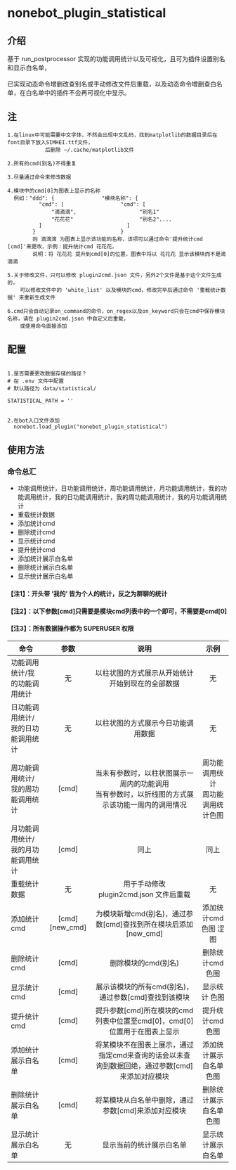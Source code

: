 # nonebot_plugin_statistical

## 介绍

  基于 run_postprocessor 实现的功能调用统计以及可视化，且可为插件设置别名和显示白名单， 
  <br>  
  已实现动态命令增删改查别名或手动修改文件后重载，以及动态命令增删查白名单，在白名单中的插件不会再可视化中显示。

## 注

    1.在linux中可能需要中文字体，不然会出现中文乱码，找到matplotlib的数据目录后在font目录下放入SIMHEI.ttf文件，
                后删除 ~/.cache/matplotlib文件
                
    2.所有的cmd(别名)不得重复
    
    3.尽量通过命令来修改数据
    
    4.模块中的cmd[0]为图表上显示的名称
      例如："ddd": {               "模块名称": {
              "cmd": [                  "cmd": [
                  "滴滴滴",                    "别名1"
                  "花花花"                     "别名2"....
              ]                           ]
            }                           }
            则 滴滴滴 为图表上显示该功能的名称，该项可以通过命令'提升统计cmd [cmd]'来更改，示例：提升统计cmd 花花花，
            说明：将 花花花 提升到cmd[0]的位置，图表中将以 花花花 显示该模块而不是滴滴滴
            
    5.关于修改文件，只可以修改 plugin2cmd.json 文件，另外2个文件是基于这个文件生成的，
        可以修改文件中的 'white_list' 以及模块的cmd，修改完毕后通过命令 '重载统计数据' 来重新生成文件
        
    6.cmd只会自动记录on_command的命令，on_regex以及on_keyword只会在cmd中保存模块名称，请在 plugin2cmd.json 中自定义后重载，
        或使用命令直接添加
  

## 配置

  ```
  
  1.是否需要更改数据存储的路径？
  # 在 .env 文件中配置
  # 默认路径为 data/statistical/
  
  STATISTICAL_PATH = ''
  
  
  2.在bot入口文件添加
    nonebot.load_plugin("nonebot_plugin_statistical")
  
  ```
  
  
## 使用方法

### 命令总汇

  * 功能调用统计，日功能调用统计，周功能调用统计，月功能调用统计，我的功能调用统计，我的日功能调用统计，我的周功能调用统计，我的月功能调用统计
  * 重载统计数据
  * 添加统计cmd
  * 删除统计cmd
  * 显示统计cmd
  * 提升统计cmd
  * 添加统计展示白名单
  * 删除统计展示白名单
  * 显示统计展示白名单
 
#### 【注1】：开头带 ‘我的’ 皆为个人的统计，反之为群聊的统计
#### 【注2】：以下参数[cmd]只需要是模块cmd列表中的一个即可，不需要是cmd[0]
#### 【注3】：所有数据操作都为 SUPERUSER 权限

| 命令                        |    参数     |             说明                      | 示例 |  
| ----------------------     | :--------:  | :----------------------------:  | :------:
| 功能调用统计/我的功能调用统计 |   无   |   以柱状图的方式展示从开始统计开始到现在的全部数据            |     无    
| 日功能调用统计/我的日功能调用统计  |   无  |    以柱状图的方式展示今日功能调用数据             |    无      
| 周功能调用统计/我的周功能调用统计     |   [cmd] |         当未有参数时，以柱状图展示一周内的功能调用<br>当有参数时，以折线图的方式展示该功能一周内的调用情况  |     周功能调用统计<br>周功能调用统计色图     
| 月功能调用统计/我的月功能调用统计 |   [cmd]    |  同上            |   同上        
| 重载统计数据                |         无           |    用于手动修改 plugin2cmd.json 文件后重载         |  无
| 添加统计cmd                |         [cmd] [new_cmd]  |    为模块新增cmd(别名)，通过参数[cmd]查找到所在模块后添加[new_cmd]       |      添加统计cmd 色图 涩图
| 删除统计cmd     |         [cmd]            |   删除模块的cmd(别名)        |   删除统计cmd 色图
| 显示统计cmd      |          [cmd]           |   展示该模块的所有cmd(别名)，通过参数[cmd]查找到该模块        |  显示统计 色图
| 提升统计cmd     |    [cmd]             |  提升参数[cmd]所在模块的cmd列表中位置至cmd[0]，cmd[0]位置用于在图表上显示  | 提升统计cmd 色图
|添加统计展示白名单|     [cmd]           | 将某模块不在图表上展示，通过指定cmd来查询的话会以未查询到数据回绝，通过参数[cmd]来添加对应模块        | 添加统计展示白名单 色图
|删除统计展示白名单|     [cmd]           | 将某模块从白名单中删除，通过参数[cmd]来添加对应模块        | 删除统计展示白名单 色图
|显示统计展示白名单| 无 | 显示当前的统计展示白名单    |     显示统计展示白名单



